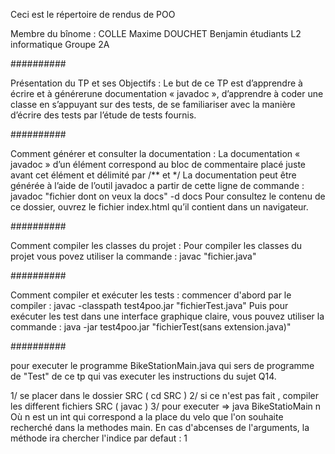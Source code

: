 Ceci est le répertoire de rendus de POO

Membre du bînome :
COLLE Maxime
DOUCHET Benjamin
étudiants L2 informatique Groupe 2A

##########

Présentation du TP et ses Objectifs :
Le but de ce TP est d’apprendre à écrire et à générerune documentation « javadoc », d’apprendre à coder une classe en s’appuyant sur des tests, de se familiariser avec la manière d’écrire des tests par l’étude de tests fournis.

##########

Comment générer et consulter la documentation :
La documentation « javadoc » d’un élément correspond au bloc de commentaire placé juste avant cet
élément et délimité par /** et */
La documentation peut être générée à l’aide de l’outil javadoc a partir de cette ligne de commande :
javadoc "fichier dont on veux la docs" -d docs
Pour consultez le contenu de ce dossier, ouvrez le fichier index.html qu’il contient dans un navigateur.

##########

Comment compiler les classes du projet :
Pour compiler les classes du projet vous povez utiliser la commande :
javac "fichier.java"

##########

Comment compiler et exécuter les tests :
commencer d'abord par le compiler :
javac -classpath test4poo.jar "fichierTest.java"
Puis pour exécuter les test dans une interface graphique claire, vous pouvez utiliser la commande :
java -jar test4poo.jar "fichierTest(sans extension.java)"

##########

pour executer le programme BikeStationMain.java qui sers de programme de "Test" de ce tp
qui vas executer les instructions du sujet Q14.

1/ se placer dans le dossier SRC ( cd SRC )
2/ si ce n'est pas fait , compiler les different fichiers SRC ( javac <nomdufichier> )
3/ pour executer => java BikeStatioMain n
Où n est un int qui correspond a la place du velo que l'on souhaite recherché dans la methodes main.
En cas d'abcenses de l'arguments, la méthode ira chercher l'indice par defaut : 1
